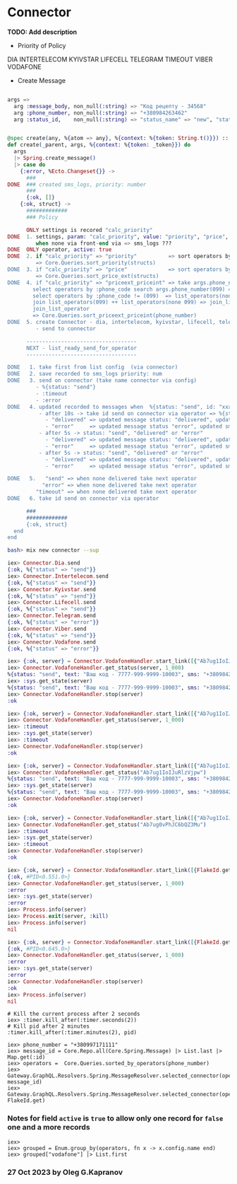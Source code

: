 # Connector

**TODO: Add description**

- Priority of Policy

DIA
INTERTELECOM
KYIVSTAR
LIFECELL
TELEGRAM
TIMEOUT
VIBER
VODAFONE

- Create Message

```elixir

args =>
  arg :message_body, non_null(:string) => "Код рецепту - 34568"
  arg :phone_number, non_null(:string) => "+380984263462"
  arg :status_id,    non_null(:string) => "status_name" => "new", "status_code" => 101


@spec create(any, %{atom => any}, %{context: %{token: String.t()}}) :: result()
def create(_parent, args, %{context: %{token: _token}}) do
  args
  |> Spring.create_message()
  |> case do
    {:error, %Ecto.Changeset{}} ->
      ###
DONE  ### created sms_logs, priority: number
      ###
      {:ok, []}
    {:ok, struct} ->
      #############
      ### Policy

      ONLY settings is recored "calc_priority"
DONE  1. settings, param: "calc_priority", value: "priority", "price", "priceext_priceint"
         when none via front-end via => sms_logs ???
DONE  ONLY operator, active: true
DONE  2. if "calc_priority" => "priority"          => sort operators by field's :priority (Integer ASC)
         => Core.Queries.sort_priority(structs)
DONE  3. if "calc_priority" => "price"             => sort operators by :price_ext (Decimal ASC)
         => Core.Queries.sort_price_ext(structs)
DONE  4. if "calc_priority" => "priceext_priceint" => take args.phone_number(099)
        select operators by :phone_code search args.phone_number(099) => list_operators(099) (ASC :price_int)
        select operators by :phone_code != (099)  => list_operators(none 099) (ASC :price_ext)
        join list_operators(099) ++ list_operators(none 099) => join_list_operator
        join_list_operator
        => Core.Queries.sort_priceext_priceint(phone_number)
DONE  5. create Connector - dia, intertelecom, kyivstar, lifecell, telegram, viber, vodafone, SMTP
         - send to connector

      -----------------------------------
      NEXT - list_ready_send_for_operator
      -----------------------------------

DONE   1. take first from list config  (via connector)
DONE   2. save recorded to sms_logs priority: num
DONE   3. send on connector (take name connector via config)
         - %{status: "send"}
         - :timeout
         - :error
DONE   4. updated recorded to messages when  %{status: "send", id: "xxx"}
          - after 10s -> take id send on connector via operator => %{status: "send", id: "xxx"} - "send", "delivered" or "error"
            - "delivered" => updated message status: "delivered", updated sms_logs status_id
            - "error"     => updated message status "error", updated sms_logs status_id
          - after 5s -> status: "send", "delivered" or "error"
            - "delivered" => updated message status: "delivered", updated sms_logs status_id
            - "error"     => updated message status "error", updated sms_logs status_id
          - after 5s -> status: "send", "delivered" or "error"
            - "delivered" => updated message status: "delivered", updated sms_logs status_id
            - "error"     => updated message status "error", updated sms_logs status_id

DONE   5.   "send" => when none delivered take next operator
           "error" => when none delivered take next operator
         "timeout" => when none delivered take next operator
DONE   6. take id send on connector via operator

      ###
      #############
      {:ok, struct}
  end
end
```



```bash
bash> mix new connector --sup
```

```elixir
iex> Connector.Dia.send
{:ok, %{"status" => "send"}}
iex> Connector.Intertelecom.send
{:ok, %{"status" => "send"}}
iex> Connector.Kyivstar.send
{:ok, %{"status" => "send"}}
iex> Connector.Lifecell.send
{:ok, %{"status" => "send"}}
iex> Connector.Telegram.send
{:ok, %{"status" => "error"}}
iex> Connector.Viber.send
{:ok, %{"status" => "send"}}
iex> Connector.Vodafone.send
{:ok, %{"status" => "error"}}
```

```elixir
iex> {:ok, server} = Connector.VodafoneHandler.start_link([{"Ab7ug1IoIJuRlzVjpw"}])
iex> Connector.VodafoneHandler.get_status(server, 1_000)
%{status: "send", text: "Ваш код - 7777-999-9999-10003", sms: "+380984263462"}
iex> :sys.get_state(server)
%{status: "send", text: "Ваш код - 7777-999-9999-10003", sms: "+380984263462"}
iex> Connector.VodafoneHandler.stop(server)
:ok

iex> {:ok, server} = Connector.VodafoneHandler.start_link([{"Ab7ug1IoIJuRlzVjpw"}])
iex> Connector.VodafoneHandler.get_status(server, 1_000)
iex> :timeout
iex> :sys.get_state(server)
iex> :timeout
iex> Connector.VodafoneHandler.stop(server)
:ok

iex> {:ok, server} = Connector.VodafoneHandler.start_link([{"Ab7ug1IoIJuRlzVjpw"}])
iex> Connector.VodafoneHandler.get_status("Ab7ug1IoIJuRlzVjpw")
%{status: "send", text: "Ваш код - 7777-999-9999-10003", sms: "+380984263462"}
iex> :sys.get_state(server)
%{status: "send", text: "Ваш код - 7777-999-9999-10003", sms: "+380984263462"}
iex> Connector.VodafoneHandler.stop(server)
:ok

iex> {:ok, server} = Connector.VodafoneHandler.start_link([{"Ab7ug1IoIJuRlzVjpw"}])
iex> Connector.VodafoneHandler.get_status("Ab7ug0vPhJC6bQZ3Mu")
iex> :timeout
iex> :sys.get_state(server)
iex> :timeout
iex> Connector.VodafoneHandler.stop(server)
:ok

iex> {:ok, server} = Connector.VodafoneHandler.start_link([{FlakeId.get}])
{:ok, #PID<0.551.0>}
iex> Connector.VodafoneHandler.get_status(server, 1_000)
:error
iex> :sys.get_state(server)
:error
iex> Process.info(server)
iex> Process.exit(server, :kill)
iex> Process.info(server)
nil

iex> {:ok, server} = Connector.VodafoneHandler.start_link([{FlakeId.get}])
{:ok, #PID<0.645.0>}
iex> Connector.VodafoneHandler.get_status(server, 1_000)
:error
iex> :sys.get_state(server)
:error
iex> Connector.VodafoneHandler.stop(server)
:ok
iex> Process.info(server)
nil
```

```elxir
# Kill the current process after 2 seconds
iex> :timer.kill_after(:timer.seconds(2))
# Kill pid after 2 minutes
:timer.kill_after(:timer.minutes(2), pid)
```

```
iex> phone_number = "+380997171111"
iex> message_id = Core.Repo.all(Core.Spring.Message) |> List.last |> Map.get(:id)
iex> operators =  Core.Queries.sorted_by_operators(phone_number)
iex> Gateway.GraphQL.Resolvers.Spring.MessageResolver.selected_connector(operators, message_id)
iex> Gateway.GraphQL.Resolvers.Spring.MessageResolver.selected_connector(operators, FlakeId.get)
```

### Notes for field `active` is `true` to allow only one record for `false` one and a more records

```
iex>
iex> grouped = Enum.group_by(operators, fn x -> x.config.name end)
iex> grouped["vodafone"] |> List.first
```

### 27 Oct 2023 by Oleg G.Kapranov

[1]:  http://httpbin.org
[2]:  https://blog.lelonek.me/how-to-mock-httpoison-in-elixir-7947917a9266
[3]:  https://elixirforum.com/t/guides-to-making-a-library-to-wrap-an-api/20795/2
[4]:  https://github.com/brianmay/ex_tesla/blob/master/lib/ex_tesla/api.ex
[5]:  https://github.com/cambiatus/eosrpc-elixir-wrapper/blob/master/test/eosrpc/middleware/error_test.exs
[6]:  https://github.com/chulkilee/ex_force/blob/main/lib/ex_force/client/tesla/tesla.ex
[7]:  https://github.com/saneery/viberex
[8]:  https://hexdocs.pm/ex_mono_wrapper/api-reference.html
[9]:  https://hexdocs.pm/tesla/1.8.0/readme.html
[10]: https://medium.com/@anatolyniky/how-to-create-viber-bot-with-elixir-2ff079f989e6
[11]: https://medium.com/@russbredihin/building-an-api-wrapper-with-elixir-and-tesla-468889ce820
[12]: https://mrdotb.com/posts/probuild-ex-part-one
[13]: https://stackoverflow.com/questions/53524611/how-to-make-post-request-using-tesla-in-elixir
[14]: https://elixirforum.com/t/please-help-me-to-convert-curl-request-to-tesla-post-request/37509
[15]: https://copyprogramming.com/howto/how-to-make-post-request-using-tesla-in-elixir
[16]: https://gitlab.com/adamwight/mediawiki_client_ex/-/blob/main/lib/action.ex
